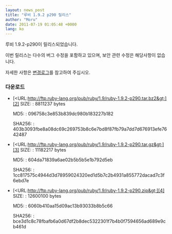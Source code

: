 ```yaml
---
layout: news_post
title: "루비 1.9.2 p290 릴리스"
author: "Moru"
date: 2011-07-19 01:05:48 +0000
lang: ko
---
```


루비 1.9.2-p290이 릴리스되었습니다.

이번 릴리스는 다수의 버그 수정을 포함하고 있으며, 보안 관련 수정은 해당사항이 없습니다.

자세한 사항은 [변경로그][1]를 참고하여 주십시오.

### 다운로드

* [&lt;URL:http://ftp.ruby-lang.org/pub/ruby/1.9/ruby-1.9.2-p290.tar.bz2&gt;][2]
  SIZE:
  : 8811237 bytes

  MD5:
  : 096758c3e853b839dc980b183227b182

  SHA256:
  : 403b3093fbe8a08dc69c269753b8c6e7bd8f87fb79a7dd7d676913efe7642487

* [&lt;URL:http://ftp.ruby-lang.org/pub/ruby/1.9/ruby-1.9.2-p290.tar.gz&gt;][3]
  SIZE:
  : 11182217 bytes

  MD5:
  : 604da71839a6ae02b5b5b5e1b792d5eb

  SHA256:
  : 1cc817575c4944d3d78959024320ed1d5b7c2b4931a855772dacad7c3f6ebd7e

* [&lt;URL:http://ftp.ruby-lang.org/pub/ruby/1.9/ruby-1.9.2-p290.zip&gt;][4]
  SIZE:
  : 12600100 bytes

  MD5:
  : 6060b410aa15d09ac13b93033b8b5c66

  SHA256:
  : bce3d1c8c78fbafb6a0d67df2b8dec5322301f7b4b0f7594656ad689e9cb461d



[1]: http://svn.ruby-lang.org/repos/ruby/tags/v1_9_2_290/ChangeLog
[2]: http://ftp.ruby-lang.org/pub/ruby/1.9/ruby-1.9.2-p290.tar.bz2
[3]: http://ftp.ruby-lang.org/pub/ruby/1.9/ruby-1.9.2-p290.tar.gz
[4]: http://ftp.ruby-lang.org/pub/ruby/1.9/ruby-1.9.2-p290.zip
